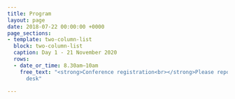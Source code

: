 ```yaml
---
title: Program
layout: page
date: 2018-07-22 00:00:00 +0000
page_sections:
- template: two-column-list
  block: two-column-list
  caption: Day 1 - 21 November 2020
  rows:
  - date_or_time: 8.30am–10am
    free_text: "<strong>Conference registration<br></strong>Please report to registration
      desk"

---
```

